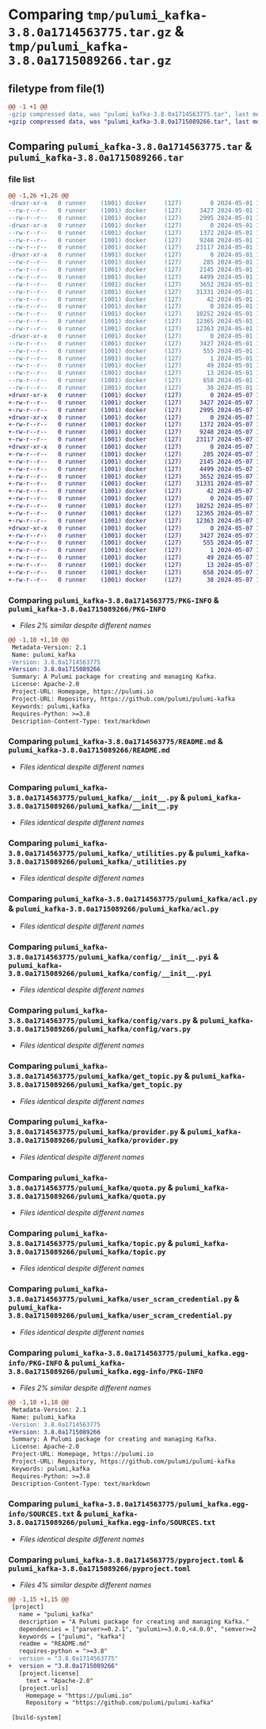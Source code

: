 # Comparing `tmp/pulumi_kafka-3.8.0a1714563775.tar.gz` & `tmp/pulumi_kafka-3.8.0a1715089266.tar.gz`

## filetype from file(1)

```diff
@@ -1 +1 @@
-gzip compressed data, was "pulumi_kafka-3.8.0a1714563775.tar", last modified: Wed May  1 11:46:43 2024, max compression
+gzip compressed data, was "pulumi_kafka-3.8.0a1715089266.tar", last modified: Tue May  7 13:43:49 2024, max compression
```

## Comparing `pulumi_kafka-3.8.0a1714563775.tar` & `pulumi_kafka-3.8.0a1715089266.tar`

### file list

```diff
@@ -1,26 +1,26 @@
-drwxr-xr-x   0 runner    (1001) docker     (127)        0 2024-05-01 11:46:43.488494 pulumi_kafka-3.8.0a1714563775/
--rw-r--r--   0 runner    (1001) docker     (127)     3427 2024-05-01 11:46:43.488494 pulumi_kafka-3.8.0a1714563775/PKG-INFO
--rw-r--r--   0 runner    (1001) docker     (127)     2995 2024-05-01 11:46:37.000000 pulumi_kafka-3.8.0a1714563775/README.md
-drwxr-xr-x   0 runner    (1001) docker     (127)        0 2024-05-01 11:46:43.484494 pulumi_kafka-3.8.0a1714563775/pulumi_kafka/
--rw-r--r--   0 runner    (1001) docker     (127)     1372 2024-05-01 11:46:37.000000 pulumi_kafka-3.8.0a1714563775/pulumi_kafka/__init__.py
--rw-r--r--   0 runner    (1001) docker     (127)     9248 2024-05-01 11:46:37.000000 pulumi_kafka-3.8.0a1714563775/pulumi_kafka/_utilities.py
--rw-r--r--   0 runner    (1001) docker     (127)    23117 2024-05-01 11:46:37.000000 pulumi_kafka-3.8.0a1714563775/pulumi_kafka/acl.py
-drwxr-xr-x   0 runner    (1001) docker     (127)        0 2024-05-01 11:46:43.488494 pulumi_kafka-3.8.0a1714563775/pulumi_kafka/config/
--rw-r--r--   0 runner    (1001) docker     (127)      285 2024-05-01 11:46:37.000000 pulumi_kafka-3.8.0a1714563775/pulumi_kafka/config/__init__.py
--rw-r--r--   0 runner    (1001) docker     (127)     2145 2024-05-01 11:46:37.000000 pulumi_kafka-3.8.0a1714563775/pulumi_kafka/config/__init__.pyi
--rw-r--r--   0 runner    (1001) docker     (127)     4499 2024-05-01 11:46:37.000000 pulumi_kafka-3.8.0a1714563775/pulumi_kafka/config/vars.py
--rw-r--r--   0 runner    (1001) docker     (127)     3652 2024-05-01 11:46:37.000000 pulumi_kafka-3.8.0a1714563775/pulumi_kafka/get_topic.py
--rw-r--r--   0 runner    (1001) docker     (127)    31331 2024-05-01 11:46:37.000000 pulumi_kafka-3.8.0a1714563775/pulumi_kafka/provider.py
--rw-r--r--   0 runner    (1001) docker     (127)       42 2024-05-01 11:46:37.000000 pulumi_kafka-3.8.0a1714563775/pulumi_kafka/pulumi-plugin.json
--rw-r--r--   0 runner    (1001) docker     (127)        0 2024-05-01 11:46:37.000000 pulumi_kafka-3.8.0a1714563775/pulumi_kafka/py.typed
--rw-r--r--   0 runner    (1001) docker     (127)    10252 2024-05-01 11:46:37.000000 pulumi_kafka-3.8.0a1714563775/pulumi_kafka/quota.py
--rw-r--r--   0 runner    (1001) docker     (127)    12365 2024-05-01 11:46:37.000000 pulumi_kafka-3.8.0a1714563775/pulumi_kafka/topic.py
--rw-r--r--   0 runner    (1001) docker     (127)    12363 2024-05-01 11:46:37.000000 pulumi_kafka-3.8.0a1714563775/pulumi_kafka/user_scram_credential.py
-drwxr-xr-x   0 runner    (1001) docker     (127)        0 2024-05-01 11:46:43.488494 pulumi_kafka-3.8.0a1714563775/pulumi_kafka.egg-info/
--rw-r--r--   0 runner    (1001) docker     (127)     3427 2024-05-01 11:46:43.000000 pulumi_kafka-3.8.0a1714563775/pulumi_kafka.egg-info/PKG-INFO
--rw-r--r--   0 runner    (1001) docker     (127)      555 2024-05-01 11:46:43.000000 pulumi_kafka-3.8.0a1714563775/pulumi_kafka.egg-info/SOURCES.txt
--rw-r--r--   0 runner    (1001) docker     (127)        1 2024-05-01 11:46:43.000000 pulumi_kafka-3.8.0a1714563775/pulumi_kafka.egg-info/dependency_links.txt
--rw-r--r--   0 runner    (1001) docker     (127)       49 2024-05-01 11:46:43.000000 pulumi_kafka-3.8.0a1714563775/pulumi_kafka.egg-info/requires.txt
--rw-r--r--   0 runner    (1001) docker     (127)       13 2024-05-01 11:46:43.000000 pulumi_kafka-3.8.0a1714563775/pulumi_kafka.egg-info/top_level.txt
--rw-r--r--   0 runner    (1001) docker     (127)      658 2024-05-01 11:46:37.000000 pulumi_kafka-3.8.0a1714563775/pyproject.toml
--rw-r--r--   0 runner    (1001) docker     (127)       38 2024-05-01 11:46:43.488494 pulumi_kafka-3.8.0a1714563775/setup.cfg
+drwxr-xr-x   0 runner    (1001) docker     (127)        0 2024-05-07 13:43:49.631615 pulumi_kafka-3.8.0a1715089266/
+-rw-r--r--   0 runner    (1001) docker     (127)     3427 2024-05-07 13:43:49.631615 pulumi_kafka-3.8.0a1715089266/PKG-INFO
+-rw-r--r--   0 runner    (1001) docker     (127)     2995 2024-05-07 13:43:43.000000 pulumi_kafka-3.8.0a1715089266/README.md
+drwxr-xr-x   0 runner    (1001) docker     (127)        0 2024-05-07 13:43:49.631615 pulumi_kafka-3.8.0a1715089266/pulumi_kafka/
+-rw-r--r--   0 runner    (1001) docker     (127)     1372 2024-05-07 13:43:43.000000 pulumi_kafka-3.8.0a1715089266/pulumi_kafka/__init__.py
+-rw-r--r--   0 runner    (1001) docker     (127)     9248 2024-05-07 13:43:43.000000 pulumi_kafka-3.8.0a1715089266/pulumi_kafka/_utilities.py
+-rw-r--r--   0 runner    (1001) docker     (127)    23117 2024-05-07 13:43:43.000000 pulumi_kafka-3.8.0a1715089266/pulumi_kafka/acl.py
+drwxr-xr-x   0 runner    (1001) docker     (127)        0 2024-05-07 13:43:49.631615 pulumi_kafka-3.8.0a1715089266/pulumi_kafka/config/
+-rw-r--r--   0 runner    (1001) docker     (127)      285 2024-05-07 13:43:43.000000 pulumi_kafka-3.8.0a1715089266/pulumi_kafka/config/__init__.py
+-rw-r--r--   0 runner    (1001) docker     (127)     2145 2024-05-07 13:43:43.000000 pulumi_kafka-3.8.0a1715089266/pulumi_kafka/config/__init__.pyi
+-rw-r--r--   0 runner    (1001) docker     (127)     4499 2024-05-07 13:43:43.000000 pulumi_kafka-3.8.0a1715089266/pulumi_kafka/config/vars.py
+-rw-r--r--   0 runner    (1001) docker     (127)     3652 2024-05-07 13:43:43.000000 pulumi_kafka-3.8.0a1715089266/pulumi_kafka/get_topic.py
+-rw-r--r--   0 runner    (1001) docker     (127)    31331 2024-05-07 13:43:43.000000 pulumi_kafka-3.8.0a1715089266/pulumi_kafka/provider.py
+-rw-r--r--   0 runner    (1001) docker     (127)       42 2024-05-07 13:43:43.000000 pulumi_kafka-3.8.0a1715089266/pulumi_kafka/pulumi-plugin.json
+-rw-r--r--   0 runner    (1001) docker     (127)        0 2024-05-07 13:43:43.000000 pulumi_kafka-3.8.0a1715089266/pulumi_kafka/py.typed
+-rw-r--r--   0 runner    (1001) docker     (127)    10252 2024-05-07 13:43:43.000000 pulumi_kafka-3.8.0a1715089266/pulumi_kafka/quota.py
+-rw-r--r--   0 runner    (1001) docker     (127)    12365 2024-05-07 13:43:43.000000 pulumi_kafka-3.8.0a1715089266/pulumi_kafka/topic.py
+-rw-r--r--   0 runner    (1001) docker     (127)    12363 2024-05-07 13:43:43.000000 pulumi_kafka-3.8.0a1715089266/pulumi_kafka/user_scram_credential.py
+drwxr-xr-x   0 runner    (1001) docker     (127)        0 2024-05-07 13:43:49.631615 pulumi_kafka-3.8.0a1715089266/pulumi_kafka.egg-info/
+-rw-r--r--   0 runner    (1001) docker     (127)     3427 2024-05-07 13:43:49.000000 pulumi_kafka-3.8.0a1715089266/pulumi_kafka.egg-info/PKG-INFO
+-rw-r--r--   0 runner    (1001) docker     (127)      555 2024-05-07 13:43:49.000000 pulumi_kafka-3.8.0a1715089266/pulumi_kafka.egg-info/SOURCES.txt
+-rw-r--r--   0 runner    (1001) docker     (127)        1 2024-05-07 13:43:49.000000 pulumi_kafka-3.8.0a1715089266/pulumi_kafka.egg-info/dependency_links.txt
+-rw-r--r--   0 runner    (1001) docker     (127)       49 2024-05-07 13:43:49.000000 pulumi_kafka-3.8.0a1715089266/pulumi_kafka.egg-info/requires.txt
+-rw-r--r--   0 runner    (1001) docker     (127)       13 2024-05-07 13:43:49.000000 pulumi_kafka-3.8.0a1715089266/pulumi_kafka.egg-info/top_level.txt
+-rw-r--r--   0 runner    (1001) docker     (127)      658 2024-05-07 13:43:43.000000 pulumi_kafka-3.8.0a1715089266/pyproject.toml
+-rw-r--r--   0 runner    (1001) docker     (127)       38 2024-05-07 13:43:49.631615 pulumi_kafka-3.8.0a1715089266/setup.cfg
```

### Comparing `pulumi_kafka-3.8.0a1714563775/PKG-INFO` & `pulumi_kafka-3.8.0a1715089266/PKG-INFO`

 * *Files 2% similar despite different names*

```diff
@@ -1,10 +1,10 @@
 Metadata-Version: 2.1
 Name: pulumi_kafka
-Version: 3.8.0a1714563775
+Version: 3.8.0a1715089266
 Summary: A Pulumi package for creating and managing Kafka.
 License: Apache-2.0
 Project-URL: Homepage, https://pulumi.io
 Project-URL: Repository, https://github.com/pulumi/pulumi-kafka
 Keywords: pulumi,kafka
 Requires-Python: >=3.8
 Description-Content-Type: text/markdown
```

### Comparing `pulumi_kafka-3.8.0a1714563775/README.md` & `pulumi_kafka-3.8.0a1715089266/README.md`

 * *Files identical despite different names*

### Comparing `pulumi_kafka-3.8.0a1714563775/pulumi_kafka/__init__.py` & `pulumi_kafka-3.8.0a1715089266/pulumi_kafka/__init__.py`

 * *Files identical despite different names*

### Comparing `pulumi_kafka-3.8.0a1714563775/pulumi_kafka/_utilities.py` & `pulumi_kafka-3.8.0a1715089266/pulumi_kafka/_utilities.py`

 * *Files identical despite different names*

### Comparing `pulumi_kafka-3.8.0a1714563775/pulumi_kafka/acl.py` & `pulumi_kafka-3.8.0a1715089266/pulumi_kafka/acl.py`

 * *Files identical despite different names*

### Comparing `pulumi_kafka-3.8.0a1714563775/pulumi_kafka/config/__init__.pyi` & `pulumi_kafka-3.8.0a1715089266/pulumi_kafka/config/__init__.pyi`

 * *Files identical despite different names*

### Comparing `pulumi_kafka-3.8.0a1714563775/pulumi_kafka/config/vars.py` & `pulumi_kafka-3.8.0a1715089266/pulumi_kafka/config/vars.py`

 * *Files identical despite different names*

### Comparing `pulumi_kafka-3.8.0a1714563775/pulumi_kafka/get_topic.py` & `pulumi_kafka-3.8.0a1715089266/pulumi_kafka/get_topic.py`

 * *Files identical despite different names*

### Comparing `pulumi_kafka-3.8.0a1714563775/pulumi_kafka/provider.py` & `pulumi_kafka-3.8.0a1715089266/pulumi_kafka/provider.py`

 * *Files identical despite different names*

### Comparing `pulumi_kafka-3.8.0a1714563775/pulumi_kafka/quota.py` & `pulumi_kafka-3.8.0a1715089266/pulumi_kafka/quota.py`

 * *Files identical despite different names*

### Comparing `pulumi_kafka-3.8.0a1714563775/pulumi_kafka/topic.py` & `pulumi_kafka-3.8.0a1715089266/pulumi_kafka/topic.py`

 * *Files identical despite different names*

### Comparing `pulumi_kafka-3.8.0a1714563775/pulumi_kafka/user_scram_credential.py` & `pulumi_kafka-3.8.0a1715089266/pulumi_kafka/user_scram_credential.py`

 * *Files identical despite different names*

### Comparing `pulumi_kafka-3.8.0a1714563775/pulumi_kafka.egg-info/PKG-INFO` & `pulumi_kafka-3.8.0a1715089266/pulumi_kafka.egg-info/PKG-INFO`

 * *Files 2% similar despite different names*

```diff
@@ -1,10 +1,10 @@
 Metadata-Version: 2.1
 Name: pulumi_kafka
-Version: 3.8.0a1714563775
+Version: 3.8.0a1715089266
 Summary: A Pulumi package for creating and managing Kafka.
 License: Apache-2.0
 Project-URL: Homepage, https://pulumi.io
 Project-URL: Repository, https://github.com/pulumi/pulumi-kafka
 Keywords: pulumi,kafka
 Requires-Python: >=3.8
 Description-Content-Type: text/markdown
```

### Comparing `pulumi_kafka-3.8.0a1714563775/pulumi_kafka.egg-info/SOURCES.txt` & `pulumi_kafka-3.8.0a1715089266/pulumi_kafka.egg-info/SOURCES.txt`

 * *Files identical despite different names*

### Comparing `pulumi_kafka-3.8.0a1714563775/pyproject.toml` & `pulumi_kafka-3.8.0a1715089266/pyproject.toml`

 * *Files 4% similar despite different names*

```diff
@@ -1,15 +1,15 @@
 [project]
   name = "pulumi_kafka"
   description = "A Pulumi package for creating and managing Kafka."
   dependencies = ["parver>=0.2.1", "pulumi>=3.0.0,<4.0.0", "semver>=2.8.1"]
   keywords = ["pulumi", "kafka"]
   readme = "README.md"
   requires-python = ">=3.8"
-  version = "3.8.0a1714563775"
+  version = "3.8.0a1715089266"
   [project.license]
     text = "Apache-2.0"
   [project.urls]
     Homepage = "https://pulumi.io"
     Repository = "https://github.com/pulumi/pulumi-kafka"
 
 [build-system]
```

